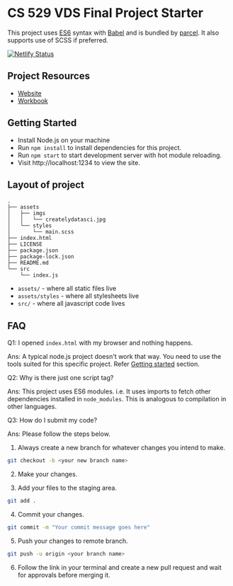# CS 529 VDS Final Project Starter

This project uses [ES6](http://es6-features.org/) syntax with [Babel](https://babeljs.io/docs/en/) and is bundled by [parcel](https://parceljs.org/). It also supports use of SCSS if preferred.

[![Netlify Status](https://api.netlify.com/api/v1/badges/2d6015af-a3c3-4a46-9c52-347e3e4b411a/deploy-status)](https://app.netlify.com/sites/cs529-project-nkprince007/deploys)

## Project Resources

- [Website](https://cs529.naveen.cloud)
- [Workbook](https://cs529.naveen.cloud/workbook/)

## Getting Started

- Install Node.js on your machine
- Run `npm install` to install dependencies for this project.
- Run `npm start` to start development server with hot module reloading.
- Visit http://localhost:1234 to view the site.

## Layout of project

```
.
├── assets
│   ├── imgs
│   │   └── createlydatasci.jpg
│   └── styles
│       └── main.scss
├── index.html
├── LICENSE
├── package.json
├── package-lock.json
├── README.md
└── src
    └── index.js
```

- `assets/` - where all static files live
- `assets/styles` - where all stylesheets live
- `src/` - where all javascript code lives

## FAQ

Q1: I opened `index.html` with my browser and nothing happens.

Ans: A typical node.js project doesn't work that way. You need to use the tools suited for this specific project. Refer [Getting started](#getting-started) section.

Q2: Why is there just one script tag?

Ans: This project uses ES6 modules. i.e. It uses imports to fetch other dependencies installed in `node_modules`. This is analogous to compilation in other languages.

Q3: How do I submit my code?

Ans: Please follow the steps below.

1. Always create a new branch for whatever changes you intend to make.

```bash
git checkout -b <your new branch name>
```

2. Make your changes.

3. Add your files to the staging area.

```bash
git add .
```

4. Commit your changes.

```bash
git commit -m "Your commit message goes here"
```

5. Push your changes to remote branch.

```bash
git push -u origin <your branch name>
```

6. Follow the link in your terminal and create a new pull request and wait for
approvals before merging it.
